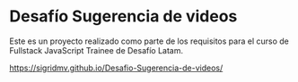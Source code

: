 # Desafío Sugerencia de videos

Este es un proyecto realizado como parte de los requisitos para el curso de Fullstack JavaScript Trainee de Desafío Latam.

https://sigridmv.github.io/Desafio-Sugerencia-de-videos/

